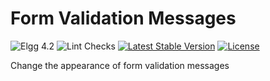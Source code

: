 Form Validation Messages
========================

![Elgg 4.2](https://img.shields.io/badge/Elgg-4.2-green.svg)
![Lint Checks](https://github.com/ColdTrick/form_validation_messages/actions/workflows/lint.yml/badge.svg?event=push)
[![Latest Stable Version](https://poser.pugx.org/coldtrick/form_validation_messages/v/stable.svg)](https://packagist.org/packages/coldtrick/form_validation_messages)
[![License](https://poser.pugx.org/coldtrick/form_validation_messages/license.svg)](https://packagist.org/packages/coldtrick/form_validation_messages)

Change the appearance of form validation messages
